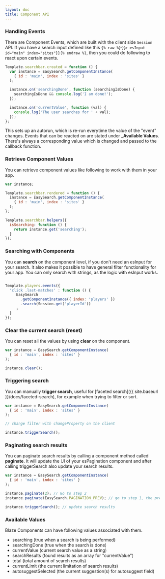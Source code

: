 ```yaml
---
layout: doc
title: Component API
---
```


### Handling Events

There are Component Events, which are built with the client side ```Session``` API. If you have a search input defined like this
```{% raw %}{{> esInput id="main" index="sites"}}{% endraw %}```, then you could do following to react upon certain events.

```javascript
Template.searchbar.created = function () {
  var instance = EasySearch.getComponentInstance(
    { id : 'main', index : 'sites' }
  );

  instance.on('searchingDone', function (searchingIsDone) {
    searchingIsDone && console.log('I am done!');
  });

  instance.on('currentValue', function (val) {
    console.log('The user searches for ' + val);
  });
};
```

This sets up an autorun, which is re-run everytime the value of the "event" changes. Events that can be reacted on are stated under ___Available Values__.
There's always a corresponding value which is changed and passed to the callback function.

### Retrieve Component Values

You can retrieve component values like following to work with them in your app.

```javascript
var instance;

Template.searchbar.rendered = function () {
  instance = EasySearch.getComponentInstance(
    { id : 'main', index : 'sites' }
  );
};

Template.searchbar.helpers({
  isSearching: function () {
    return instance.get('searching');
  }
}); 
```

### Searching with Components

You can __search__ on the component level, if you don't need an esInput for your search. It also makes it possible to have
general filter functionality for your app. You can only search with strings, as the logic with esInput works.

```javascript

Template.players.events({
  'click .last-matches' : function () {
     EasySearch
       .getComponentInstance({ index: 'players' })
       .search(Session.get('playerId'))
     ;
  }
});

```

### Clear the current search (reset)

You can reset all the values by using __clear__ on the component.

```javascript
var instance = EasySearch.getComponentInstance(
  { id : 'main', index : 'sites' }
);

instance.clear();
```

### Triggering search

You can manually __trigger search__, useful for [faceted search]({{ site.baseurl }}/docs/faceted-search), for example when trying to filter or sort.


```javascript
var instance = EasySearch.getComponentInstance(
  { id : 'main', index : 'sites' }
);

// change filter with changeProperty on the client

instance.triggerSearch();
```


### Paginating search results

You can paginate search results by calling a component method called __paginate__. It will update the UI of your esPagination component and after calling
triggerSearch also update your search results.
 
```javascript
var instance = EasySearch.getComponentInstance(
  { id : 'main', index : 'sites' }
);

instance.paginate(2); // Go to step 2
instance.paginate(EasySearch.PAGINATION_PREV); // go to step 1, the previous step

instance.triggerSearch(); // update search results
```

### Available Values

Blaze Components can have following values associated with them.

* searching (true when a search is being performed)
* searchingDone (true when the search is done)
* currentValue (current search value as a string)
* searchResults (found results as an array for "currentValue")
* total (total amount of search results)
* currentLimit (the current limitation of search results)
* autosuggestSelected (the current suggestion(s) for autosuggest field)
